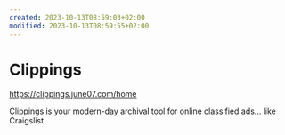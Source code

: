 ```yaml
---
created: 2023-10-13T08:59:03+02:00
modified: 2023-10-13T08:59:55+02:00
---
```


# Clippings

https://clippings.june07.com/home

Clippings is your modern-day archival tool for online classified ads... like Craigslist
